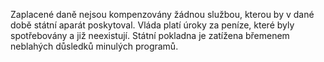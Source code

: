 <emphasis level="moderate">Zaplacené daně nejsou kompenzovány žádnou službou,</emphasis><break time="0.3s"/> kterou by v dané době státní aparát poskytoval.<break time="0.5s"/> <emphasis level="strong">Vláda platí úroky za peníze,<break time="0.3s"/> které byly spotřebovány a již neexistují.</emphasis><break time="0.5s"/> Státní pokladna je zatížena břemenem neblahých důsledků minulých programů. 